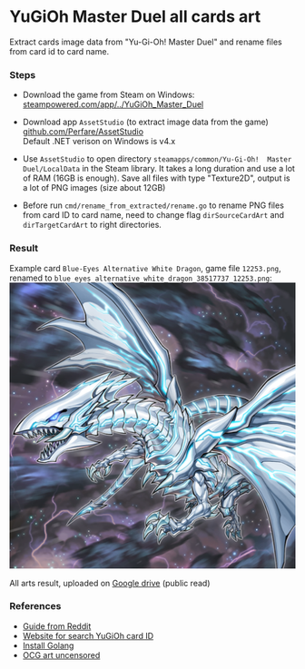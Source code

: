 # YuGiOh Master Duel all cards art

Extract cards image data from "Yu-Gi-Oh! Master Duel" and rename files from card id to card name.

### Steps

* Download the game from Steam on Windows:  
  [steampowered.com/app/../YuGiOh_Master_Duel](https://store.steampowered.com/app/1449850/YuGiOh_Master_Duel/)

* Download app `AssetStudio` (to extract image data from the game)  
  [github.com/Perfare/AssetStudio](https://github.com/Perfare/AssetStudio/releases)  
  Default .NET verison on Windows is v4.x

* Use `AssetStudio` to open directory
  `steamapps/common/Yu-Gi-Oh!  Master Duel/LocalData` in the Steam library.
  It takes a long duration and use a lot of RAM (16GB is enough).
  Save all files with type "Texture2D", output is a lot of PNG images (size about 12GB)
  
* Before run `cmd/rename_from_extracted/rename.go` to rename PNG files from card ID to card name,
  need to change flag `dirSourceCardArt` and `dirTargetCardArt` to right directories.

### Result

Example card `Blue-Eyes Alternative White Dragon`, game file `12253.png`,
  renamed to `blue_eyes_alternative_white_dragon_38517737_12253.png`:
  ![Blue-Eyes Alternative White Dragon](12253.png)

All arts result, uploaded on [Google drive](https://drive.google.com/drive/folders/1PVaWUaullSjaSKwbOi3Q1Xj024Qzq4YD?usp=share_link) (public read) 

### References

* [Guide from Reddit](https://www.reddit.com/r/masterduel/comments/uszzul/guide_to_create_card_art_replacement_file_pc/)
* [Website for search YuGiOh card ID](https://ygocdb.com/)
* [Install Golang](https://golang.org/doc/install)
* [OCG art uncensored](https://www.youtube.com/watch?v=hXGVXXHT6us)
